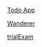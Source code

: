 [Todo App](https://github.com/GabiKoran/todo-app)

[Wanderer](https://github.com/GabiKoran/wanderer-java)

[trialExam](https://github.com/GabiKoran/a4m-trial-exam)
